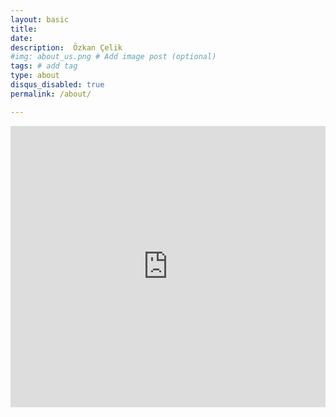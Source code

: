 ```yaml
---
layout: basic
title: 
date: 
description:  Özkan Çelik
#img: about_us.png # Add image post (optional)
tags: # add tag
type: about
disqus_disabled: true
permalink: /about/

---
```


<iframe src="https://widget.spreaker.com/player?episode_id=13586889&theme=light&playlist=show&playlist-continuous=true&autoplay=false&live-autoplay=false&chapters-image=true&episode_image_position=right&hide-logo=false&hide-likes=false&hide-comments=false&hide-sharing=false&hide-download=true&cover_image_url=https://d3wo5wojvuv7l.cloudfront.net/images.spreaker.com/original/cacd3369c23139982d88235833d68b04.jpg" width="100%" height="450px" frameborder="0"></iframe>